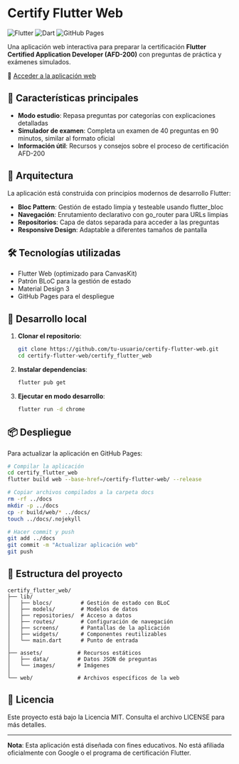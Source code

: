 # Certify Flutter Web

![Flutter](https://img.shields.io/badge/Flutter-3.7.0+-02569B?style=for-the-badge&logo=flutter&logoColor=white)
![Dart](https://img.shields.io/badge/Dart-3.0.0+-0175C2?style=for-the-badge&logo=dart&logoColor=white)
![GitHub Pages](https://img.shields.io/badge/GitHub_Pages-Deployed-222222?style=for-the-badge&logo=github&logoColor=white)

Una aplicación web interactiva para preparar la certificación **Flutter Certified Application Developer (AFD-200)** con preguntas de práctica y exámenes simulados.

🚀 [Acceder a la aplicación web](https://tu-usuario.github.io/certify-flutter-web/)

## 📱 Características principales

- **Modo estudio**: Repasa preguntas por categorías con explicaciones detalladas
- **Simulador de examen**: Completa un examen de 40 preguntas en 90 minutos, similar al formato oficial
- **Información útil**: Recursos y consejos sobre el proceso de certificación AFD-200

## 🧩 Arquitectura

La aplicación está construida con principios modernos de desarrollo Flutter:

- **Bloc Pattern**: Gestión de estado limpia y testeable usando flutter_bloc
- **Navegación**: Enrutamiento declarativo con go_router para URLs limpias
- **Repositorios**: Capa de datos separada para acceder a las preguntas
- **Responsive Design**: Adaptable a diferentes tamaños de pantalla

## 🛠️ Tecnologías utilizadas

- Flutter Web (optimizado para CanvasKit)
- Patrón BLoC para la gestión de estado
- Material Design 3
- GitHub Pages para el despliegue

## 🚀 Desarrollo local

1. **Clonar el repositorio**:

   ```bash
   git clone https://github.com/tu-usuario/certify-flutter-web.git
   cd certify-flutter-web/certify_flutter_web
   ```

2. **Instalar dependencias**:

   ```bash
   flutter pub get
   ```

3. **Ejecutar en modo desarrollo**:
   ```bash
   flutter run -d chrome
   ```

## 📦 Despliegue

Para actualizar la aplicación en GitHub Pages:

```bash
# Compilar la aplicación
cd certify_flutter_web
flutter build web --base-href=/certify-flutter-web/ --release

# Copiar archivos compilados a la carpeta docs
rm -rf ../docs
mkdir -p ../docs
cp -r build/web/* ../docs/
touch ../docs/.nojekyll

# Hacer commit y push
git add ../docs
git commit -m "Actualizar aplicación web"
git push
```

## 📐 Estructura del proyecto

```
certify_flutter_web/
├── lib/
│   ├── blocs/         # Gestión de estado con BLoC
│   ├── models/        # Modelos de datos
│   ├── repositories/  # Acceso a datos
│   ├── routes/        # Configuración de navegación
│   ├── screens/       # Pantallas de la aplicación
│   ├── widgets/       # Componentes reutilizables
│   └── main.dart      # Punto de entrada
│
├── assets/           # Recursos estáticos
│   ├── data/         # Datos JSON de preguntas
│   └── images/       # Imágenes
│
└── web/              # Archivos específicos de la web
```

## 📝 Licencia

Este proyecto está bajo la Licencia MIT. Consulta el archivo LICENSE para más detalles.

---

**Nota**: Esta aplicación está diseñada con fines educativos. No está afiliada oficialmente con Google o el programa de certificación Flutter.
